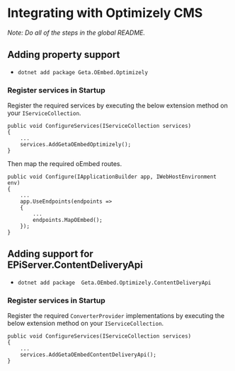 # Integrating with Optimizely CMS

_Note: Do all of the steps in the global README._

## Adding property support

- `dotnet add package Geta.OEmbed.Optimizely`

### Register services in Startup

Register the required services by executing the below extension method on your `IServiceCollection`.

```
public void ConfigureServices(IServiceCollection services)
{
    ...
    services.AddGetaOEmbedOptimizely();
}
```

Then map the required oEmbed routes.

```
public void Configure(IApplicationBuilder app, IWebHostEnvironment env)
{
    ...
    app.UseEndpoints(endpoints =>
    {
        ...
        endpoints.MapOEmbed();
    });
}
```

## Adding support for EPiServer.ContentDeliveryApi

- `dotnet add package  Geta.OEmbed.Optimizely.ContentDeliveryApi`

### Register services in Startup

Register the required `ConverterProvider` implementations by executing the below extension method on your `IServiceCollection`.

```
public void ConfigureServices(IServiceCollection services)
{
    ...
    services.AddGetaOEmbedContentDeliveryApi();
}
```